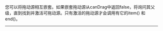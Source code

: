 您可以将拖动源相互嵌套。如果嵌套拖动源从canDrag中返回false，将询问其父级，直到找到并激活可拖动源。只有激活的拖动源才会调用有它的item() 和 end()。

----
<br>
<br>
<br>

<script setup>
import DragSources from '../../.vitepress/examples/03-nesting/drag-sources'
</script>

<DragSources></DragSources>
